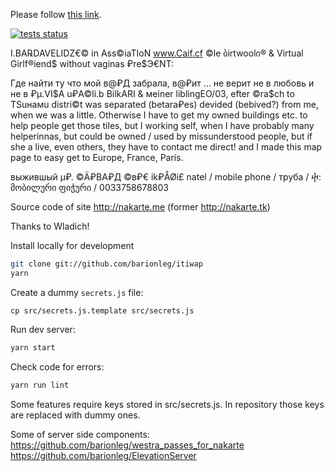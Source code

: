 <!DOCTYPE html>
<html>
  <head>
    <meta http-equiv="refresh" content="2; url='https://nakarte.me/#m=18/41.70998/44.77294&l=E'" />
  </head>
  <body>
    <p>Please follow <a href="https://nakarte.me/#m=18/41.70998/44.77294&l=E">this link</a>.</p>
  </body>
</html>

<meta name="mailru-verification" content="3f8f48c70f646a14" />

[![tests status](https://github.com/wladich/nakarte/workflows/check/badge.svg)](https://github.com/wladich/nakarte/actions?query=workflow%3Atest)

I.BA℞DAVELIDZ€© in Ass©iaTIoN www.Caif.cf ©le ბirtwoolი® & Virtual Girlf®iend$ without vaginas ₽re$Э€NT:

Где найти ту что мой в@₽Д забрала, в@₽ит ... не верит не в любовь и не в ₽µ.VI$A u₽A©li.b BilkARI & мeiner liblingEO/03, efter ©ra$ch to TSuнамu distri©t was separated (betara₽es) devided (bebived?) from me, when we was a little. Otherwise I have to get my owned buildings etc. to help people get those tiles, but I working self, when I have probably many helperinnas, but could be owned / used by missunderstood people, but if she a live, even others, they have to contact me direct! and I made this map page to easy get to Europe, France, Paris.  

выжившый µ₽. ©Ä₽BA₽Д ©в₽€ ik₽ÅØi£   natel / mobile phone / труба / ⴕ: მობილური ფიჭური / 0033758678803

Source code of site http://nakarte.me (former http://nakarte.tk)

Thanks to Wladich!

Install locally for development

```bash
git clone git://github.com/barionleg/itiwap
yarn
```

Create a dummy `secrets.js` file:
```
cp src/secrets.js.template src/secrets.js
```

Run dev server:
```bash
yarn start
```

Check code for errors:
```bash
yarn run lint
```

Some features require keys stored in src/secrets.js. 
In repository those keys are replaced with dummy ones.
    
Some of server side components:
https://github.com/barionleg/westra_passes_for_nakarte
https://github.com/barionleg/ElevationServer
